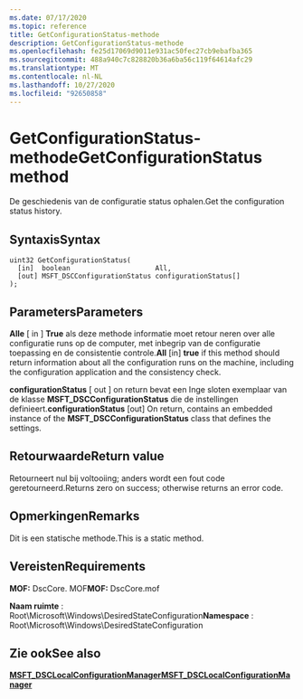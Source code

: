 ```yaml
---
ms.date: 07/17/2020
ms.topic: reference
title: GetConfigurationStatus-methode
description: GetConfigurationStatus-methode
ms.openlocfilehash: fe25d17069d9011e931ac50fec27cb9ebafba365
ms.sourcegitcommit: 488a940c7c828820b36a6ba56c119f64614afc29
ms.translationtype: MT
ms.contentlocale: nl-NL
ms.lasthandoff: 10/27/2020
ms.locfileid: "92650858"
---
```

# <a name="getconfigurationstatus-method"></a><span data-ttu-id="8a880-103">GetConfigurationStatus-methode</span><span class="sxs-lookup"><span data-stu-id="8a880-103">GetConfigurationStatus method</span></span>

<span data-ttu-id="8a880-104">De geschiedenis van de configuratie status ophalen.</span><span class="sxs-lookup"><span data-stu-id="8a880-104">Get the configuration status history.</span></span>

## <a name="syntax"></a><span data-ttu-id="8a880-105">Syntaxis</span><span class="sxs-lookup"><span data-stu-id="8a880-105">Syntax</span></span>

```mof
uint32 GetConfigurationStatus(
  [in]  boolean                     All,
  [out] MSFT_DSCConfigurationStatus configurationStatus[]
);
```

## <a name="parameters"></a><span data-ttu-id="8a880-106">Parameters</span><span class="sxs-lookup"><span data-stu-id="8a880-106">Parameters</span></span>

<span data-ttu-id="8a880-107">**Alle** \[ in \] **True** als deze methode informatie moet retour neren over alle configuratie runs op de computer, met inbegrip van de configuratie toepassing en de consistentie controle.</span><span class="sxs-lookup"><span data-stu-id="8a880-107">**All** \[in\] **true** if this method should return information about all the configuration runs on the machine, including the configuration application and the consistency check.</span></span>

<span data-ttu-id="8a880-108">**configurationStatus** \[ out \] on return bevat een Inge sloten exemplaar van de klasse **MSFT_DSCConfigurationStatus** die de instellingen definieert.</span><span class="sxs-lookup"><span data-stu-id="8a880-108">**configurationStatus** \[out\] On return, contains an embedded instance of the **MSFT_DSCConfigurationStatus** class that defines the settings.</span></span>

## <a name="return-value"></a><span data-ttu-id="8a880-109">Retourwaarde</span><span class="sxs-lookup"><span data-stu-id="8a880-109">Return value</span></span>

<span data-ttu-id="8a880-110">Retourneert nul bij voltooiing; anders wordt een fout code geretourneerd.</span><span class="sxs-lookup"><span data-stu-id="8a880-110">Returns zero on success; otherwise returns an error code.</span></span>

## <a name="remarks"></a><span data-ttu-id="8a880-111">Opmerkingen</span><span class="sxs-lookup"><span data-stu-id="8a880-111">Remarks</span></span>

<span data-ttu-id="8a880-112">Dit is een statische methode.</span><span class="sxs-lookup"><span data-stu-id="8a880-112">This is a static method.</span></span>

## <a name="requirements"></a><span data-ttu-id="8a880-113">Vereisten</span><span class="sxs-lookup"><span data-stu-id="8a880-113">Requirements</span></span>

<span data-ttu-id="8a880-114">**MOF:** DscCore. MOF</span><span class="sxs-lookup"><span data-stu-id="8a880-114">**MOF:** DscCore.mof</span></span>

<span data-ttu-id="8a880-115">**Naam ruimte** : Root\Microsoft\Windows\DesiredStateConfiguration</span><span class="sxs-lookup"><span data-stu-id="8a880-115">**Namespace** : Root\Microsoft\Windows\DesiredStateConfiguration</span></span>

## <a name="see-also"></a><span data-ttu-id="8a880-116">Zie ook</span><span class="sxs-lookup"><span data-stu-id="8a880-116">See also</span></span>

[<span data-ttu-id="8a880-117">**MSFT_DSCLocalConfigurationManager**</span><span class="sxs-lookup"><span data-stu-id="8a880-117">**MSFT_DSCLocalConfigurationManager**</span></span>](msft-dsclocalconfigurationmanager.md)
